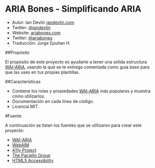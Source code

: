 ARIA Bones - Simplificando ARIA
===

- Autor: Ian Devlin [iandevlin.com](http://iandevlin.com)
- Twitter: [@iandevlin](http://twitter.com/iandevlin)
- Website: [ariabones.com](http://ariabones.com)
- Twitter: [@ariabones](http://twitter.com/ariabones)
- Traducción: Jorge Epuñan H.

##Propósito

El propósito de este proyecto es ayudarte a tener una sólida estructura [WAI-ARIA](http://www.w3.org/TR/wai-aria/roles), usando la que se te entrega comentada como guía base para que las uses en tus propias plantillas.

##Características

- Contiene los roles y propiedades [WAI-ARIA](http://www.w3.org/TR/wai-aria/roles) más populares y muestra cómo utilizarlos.
- Documentación en cada línea de código.
- Licencia MIT.

#Fuente

A continuación se listan los fuentes que se utilizaron para crear este proyecto:

- [WAI-ARIA](http://www.w3.org/TR/wai-aria/roles)
- [WebAIM](http://webaim.org)
- [A11y Project](http://a11yproject.com)
- [The Paciello Group](http://www.paciellogroup.com)
- [HTML5 Accessibility](http://www.html5accessibility.com/)